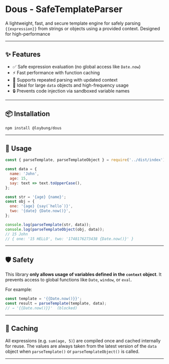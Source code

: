 # Dous - SafeTemplateParser

A lightweight, fast, and secure template engine for safely parsing `{{expression}}` from strings or objects using a provided context. Designed for high-performance

---

## ✨ Features

- ✅ Safe expression evaluation (no global access like `Date.now`)
- ⚡ Fast performance with function caching
- 🔁 Supports repeated parsing with updated context
- 🧠 Ideal for large `data` objects and high-frequency usage
- 🔒 Prevents code injection via sandboxed variable names

---

## 📦 Installation

```bash
npm install @loybung/dous
```

---

## 🚀 Usage

```js
const { parseTemplate, parseTemplateObject } = require('../dist/index');

const data = {
  name: 'John',
  age: 15,
  say: text => text.toUpperCase(),
};

const str = '{age} {name}';
const obj = {
  one: '{age} {say(`hello`)}',
  two: '{date} {Date.now()}',
};

console.log(parseTemplate(str, data));
console.log(parseTemplateObject(obj, data));
// 15 John
// { one: '15 HELLO', two: '1748176273438 {Date.now()}' }
```

---

## 🛡 Safety

This library **only allows usage of variables defined in the `context` object**. It prevents access to global functions like `Date`, `window`, or `eval`.

For example:

```ts
const template = '{{Date.now()}}';
const result = parseTemplate(template, data);
// → '{{Date.now()}}'  (blocked)
```

---

## 🧠 Caching

All expressions (e.g. `sum(age, 5)`) are compiled once and cached internally for reuse. The values are always taken from the latest version of the `data` object when `parseTemplate()` or `parseTemplateObject()` is called.

---
